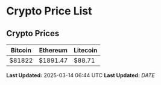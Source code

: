 # Crypto Price List

## Crypto Prices
| Bitcoin | Ethereum | Litecoin |
| ------- | -------- | -------- |
| $81822 | $1891.47 | $88.71 |
**Last Updated:** 2025-03-14 06:44 UTC
**Last Updated:** $DATE$
